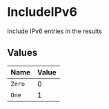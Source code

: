 # IncludeIPv6

Include IPv6 entries in the results


## Values

| Name   | Value  |
| ------ | ------ |
| `Zero` | 0      |
| `One`  | 1      |